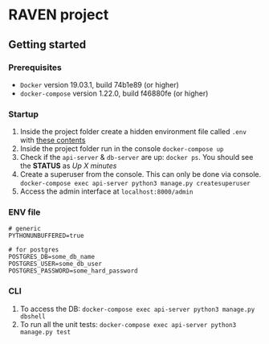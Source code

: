 # RAVEN project

## Getting started

### Prerequisites
- `Docker` version 19.03.1, build 74b1e89 (or higher)
- `docker-compose` version 1.22.0, build f46880fe (or higher)

### Startup

1. Inside the project folder create a hidden environment file called `.env` 
with <a href="#env-file">these contents</a>
1. Inside the project folder run in the console `docker-compose up`
1. Check if the `api-server` & `db-server` are up: `docker ps`. 
You should see the __STATUS__ as _Up X minutes_
1. Create a superuser from the console. This can only be done via console.
`docker-compose exec api-server python3 manage.py createsuperuser`
1. Access the admin interface at `localhost:8000/admin`

### ENV file
```text
# generic
PYTHONUNBUFFERED=true

# for postgres
POSTGRES_DB=some_db_name
POSTGRES_USER=some_db_user
POSTGRES_PASSWORD=some_hard_password
```
### CLI
1. To access the DB: `docker-compose exec api-server python3 manage.py dbshell`
1. To run all the unit tests: `docker-compose exec api-server python3 manage.py test`

